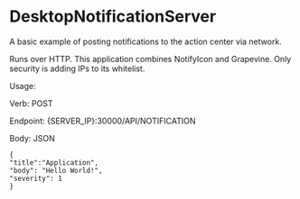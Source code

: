 # DesktopNotificationServer
A basic example of posting notifications to the action center via network.

Runs over HTTP. This application combines NotifyIcon and Grapevine. Only security is adding IPs to its whitelist.

Usage: 

  Verb: POST
  
  Endpoint: {SERVER_IP}:30000/API/NOTIFICATION
  
  Body: JSON 
  
    {
    "title":"Application",
    "body": "Hello World!",
    "severity": 1
    }
